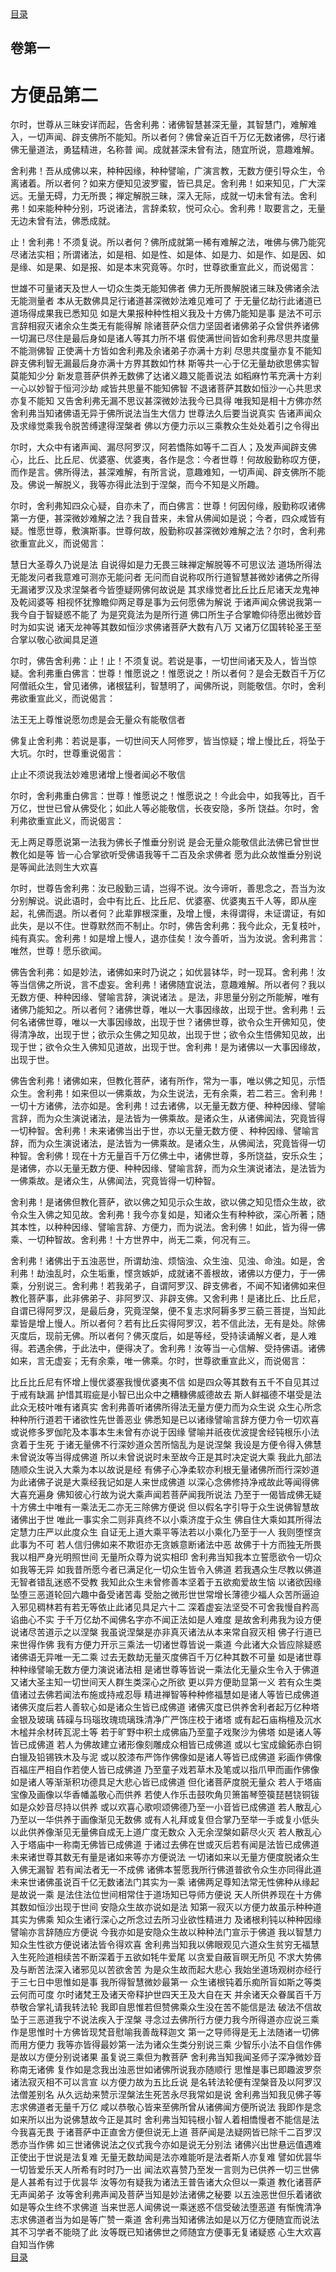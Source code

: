 <div class="menu"><a href="/lotus-sutra/#/table-of-contents">目录</a></div>
<hgroup>
  <h2>卷第一</h2>
  <h1>方便品第二</h1>
</hgroup>
<p>
  尔时，世尊从三昧安详而起，告舍利弗：诸佛智慧甚深无量，其智慧门，难解难入，一切声闻、辟支佛所不能知。所以者何？佛曾亲近百千万亿无数诸佛，尽行诸佛无量道法，勇猛精进，名称普
  闻。成就甚深未曾有法，随宜所说，意趣难解。
</p>
<p>
  舍利弗！吾从成佛以来，种种因缘，种种譬喻，广演言教，无数方便引导众生，令离诸着。所以者何？如来方便知见波罗蜜，皆已具足。舍利弗！如来知见，广大深远。无量无碍，力无所畏；禅定解脱三昧，深入无际，成就一切未曾有法。舍利弗！如来能种种分别，巧说诸法，言辞柔软，悦可众心。舍利弗！取要言之，无量无边未曾有法，佛悉成就。
</p>
<p>
  止！舍利弗！不须复说。所以者何？佛所成就第一稀有难解之法，唯佛与佛乃能究尽诸法实相；所谓诸法，如是相、如是性、如是体、如是力、如是作、如是因、如是缘、如是果、如是报、如是本末究竟等。尔时，世尊欲重宣此义，而说偈言：
</p>
<div class="commentary">
  <span class="commentary__sentence">世雄不可量</span
  ><span class="commentary__sentence">诸天及世人</span
  ><span class="commentary__sentence">一切众生类</span
  ><span class="commentary__sentence">无能知佛者</span>
  <span class="commentary__sentence">佛力无所畏</span
  ><span class="commentary__sentence">解脱诸三昧</span
  ><span class="commentary__sentence">及佛诸余法</span
  ><span class="commentary__sentence">无能测量者</span>
  <span class="commentary__sentence">本从无数佛</span
  ><span class="commentary__sentence">具足行诸道</span
  ><span class="commentary__sentence">甚深微妙法</span
  ><span class="commentary__sentence">难见难可了</span>
  <span class="commentary__sentence">于无量亿劫</span
  ><span class="commentary__sentence">行此诸道已</span
  ><span class="commentary__sentence">道场得成果</span
  ><span class="commentary__sentence">我已悉知见</span>
  <span class="commentary__sentence">如是大果报</span
  ><span class="commentary__sentence">种种性相义</span
  ><span class="commentary__sentence">我及十方佛</span
  ><span class="commentary__sentence">乃能知是事</span>
  <span class="commentary__sentence">是法不可示</span
  ><span class="commentary__sentence">言辞相寂灭</span
  ><span class="commentary__sentence">诸余众生类</span
  ><span class="commentary__sentence">无有能得解</span>
  <span class="commentary__sentence">除诸菩萨众</span
  ><span class="commentary__sentence">信力坚固者</span
  ><span class="commentary__sentence">诸佛弟子众</span
  ><span class="commentary__sentence">曾供养诸佛</span>
  <span class="commentary__sentence">一切漏已尽</span
  ><span class="commentary__sentence">住是最后身</span
  ><span class="commentary__sentence">如是诸人等</span
  ><span class="commentary__sentence">其力所不堪</span>
  <span class="commentary__sentence">假使满世间</span
  ><span class="commentary__sentence">皆如舍利弗</span
  ><span class="commentary__sentence">尽思共度量</span
  ><span class="commentary__sentence">不能测佛智</span>
  <span class="commentary__sentence">正使满十方</span
  ><span class="commentary__sentence">皆如舍利弗</span
  ><span class="commentary__sentence">及余诸弟子</span
  ><span class="commentary__sentence">亦满十方刹</span>
  <span class="commentary__sentence">尽思共度量</span
  ><span class="commentary__sentence">亦复不能知</span>
  <span class="commentary__sentence">辟支佛利智</span
  ><span class="commentary__sentence">无漏最后身</span
  ><span class="commentary__sentence">亦满十方界</span
  ><span class="commentary__sentence">其数如竹林</span>
  <span class="commentary__sentence">斯等共一心</span
  ><span class="commentary__sentence">于亿无量劫</span
  ><span class="commentary__sentence">欲思佛实智</span
  ><span class="commentary__sentence">莫能知少分</span>
  <span class="commentary__sentence">新发意菩萨</span
  ><span class="commentary__sentence">供养无数佛</span
  ><span class="commentary__sentence">了达诸义趣</span
  ><span class="commentary__sentence">又能善说法</span>
  <span class="commentary__sentence">如稻麻竹苇</span
  ><span class="commentary__sentence">充满十方刹</span
  ><span class="commentary__sentence">一心以妙智</span
  ><span class="commentary__sentence">于恒河沙劫</span>
  <span class="commentary__sentence">咸皆共思量</span
  ><span class="commentary__sentence">不能知佛智</span>
  <span class="commentary__sentence">不退诸菩萨</span
  ><span class="commentary__sentence">其数如恒沙</span
  ><span class="commentary__sentence">一心共思求</span
  ><span class="commentary__sentence">亦复不能知</span>
  <span class="commentary__sentence">又告舍利弗</span
  ><span class="commentary__sentence">无漏不思议</span
  ><span class="commentary__sentence">甚深微妙法</span
  ><span class="commentary__sentence">我今已具得</span>
  <span class="commentary__sentence">唯我知是相</span
  ><span class="commentary__sentence">十方佛亦然</span>
  <span class="commentary__sentence">舍利弗当知</span
  ><span class="commentary__sentence">诸佛语无异</span
  ><span class="commentary__sentence">于佛所说法</span
  ><span class="commentary__sentence">当生大信力</span>
  <span class="commentary__sentence">世尊法久后</span
  ><span class="commentary__sentence">要当说真实</span>
  <span class="commentary__sentence">告诸声闻众</span
  ><span class="commentary__sentence">及求缘觉乘</span
  ><span class="commentary__sentence">我令脱苦缚</span
  ><span class="commentary__sentence">逮得涅槃者</span>
  <span class="commentary__sentence">佛以方便力</span
  ><span class="commentary__sentence">示以三乘教</span
  ><span class="commentary__sentence">众生处处着</span
  ><span class="commentary__sentence">引之令得出</span>
</div>
<p>
  尔时，大众中有诸声闻、漏尽阿罗汉，阿若憍陈如等千二百人；及发声闻辟支佛心，比丘、比丘尼、优婆塞、优婆夷，各作是念：今者世尊！何故殷勤称叹方便，而作是言。佛所得法，甚深难解，有所言说，意趣难知，一切声闻、辟支佛所不能及。佛说一解脱义，我等亦得此法到于涅槃，而今不知是义所趣。
</p>
<p>
  尔时，舍利弗知四众心疑，自亦未了，而白佛言：世尊！何因何缘，殷勤称叹诸佛第一方便，甚深微妙难解之法？我自昔来，未曾从佛闻如是说；今者，四众咸皆有疑。惟愿世尊，敷演斯事。世尊何故，殷勤称叹甚深微妙难解之法？尔时，舍利弗欲重宣此义，而说偈言：
</p>
<div class="commentary">
  <span class="commentary__sentence">慧日大圣尊</span
  ><span class="commentary__sentence">久乃说是法</span>
  <span class="commentary__sentence">自说得如是</span
  ><span class="commentary__sentence">力无畏三昧</span
  ><span class="commentary__sentence">禅定解脱等</span
  ><span class="commentary__sentence">不可思议法</span>
  <span class="commentary__sentence">道场所得法</span
  ><span class="commentary__sentence">无能发问者</span
  ><span class="commentary__sentence">我意难可测</span
  ><span class="commentary__sentence">亦无能问者</span>
  <span class="commentary__sentence">无问而自说</span
  ><span class="commentary__sentence">称叹所行道</span
  ><span class="commentary__sentence">智慧甚微妙</span
  ><span class="commentary__sentence">诸佛之所得</span>
  <span class="commentary__sentence">无漏诸罗汉</span
  ><span class="commentary__sentence">及求涅槃者</span
  ><span class="commentary__sentence">今皆堕疑网</span
  ><span class="commentary__sentence">佛何故说是</span>
  <span class="commentary__sentence">其求缘觉者</span
  ><span class="commentary__sentence">比丘比丘尼</span
  ><span class="commentary__sentence">诸天龙鬼神</span
  ><span class="commentary__sentence">及乾闼婆等</span>
  <span class="commentary__sentence">相视怀犹豫</span
  ><span class="commentary__sentence">瞻仰两足尊</span
  ><span class="commentary__sentence">是事为云何</span
  ><span class="commentary__sentence">愿佛为解说</span>
  <span class="commentary__sentence">于诸声闻众</span
  ><span class="commentary__sentence">佛说我第一</span
  ><span class="commentary__sentence">我今自于智</span
  ><span class="commentary__sentence">疑惑不能了</span>
  <span class="commentary__sentence">为是究竟法</span
  ><span class="commentary__sentence">为是所行道</span>
  <span class="commentary__sentence">佛口所生子</span
  ><span class="commentary__sentence">合掌瞻仰待</span
  ><span class="commentary__sentence">愿出微妙音</span
  ><span class="commentary__sentence">时为如实说</span>
  <span class="commentary__sentence">诸天龙神等</span
  ><span class="commentary__sentence">其数如恒沙</span
  ><span class="commentary__sentence">求佛诸菩萨</span
  ><span class="commentary__sentence">大数有八万</span>
  <span class="commentary__sentence">又诸万亿国</span
  ><span class="commentary__sentence">转轮圣王至</span
  ><span class="commentary__sentence">合掌以敬心</span
  ><span class="commentary__sentence">欲闻具足道</span>
</div>
<p>
  尔时，佛告舍利弗：止！止！不须复说。若说是事，一切世间诸天及人，皆当惊疑。舍利弗重白佛言：世尊！惟愿说之！惟愿说之！所以者何？是会无数百千万亿阿僧祇众生，曾见诸佛，诸根猛利，智慧明了，闻佛所说，则能敬信。尔时，舍利弗欲重宣此义，而说偈言：
</p>
<div class="commentary">
  <span class="commentary__sentence">法王无上尊</span
  ><span class="commentary__sentence">惟说愿勿虑</span
  ><span class="commentary__sentence">是会无量众</span
  ><span class="commentary__sentence">有能敬信者</span>
</div>
<p>
  佛复止舍利弗：若说是事，一切世间天人阿修罗，皆当惊疑；增上慢比丘，将坠于大坑。尔时，世尊重说偈言：
</p>
<div class="commentary">
  <span class="commentary__sentence">止止不须说</span
  ><span class="commentary__sentence">我法妙难思</span
  ><span class="commentary__sentence">诸增上慢者</span
  ><span class="commentary__sentence">闻必不敬信</span>
</div>
<p>
  尔时，舍利弗重白佛言：世尊！惟愿说之！惟愿说之！今此会中，如我等比，百千万亿，世世已曾从佛受化；如此人等必能敬信，长夜安隐，多所
  饶益。尔时，舍利弗欲重宣此义，而说偈言：
</p>
<div class="commentary">
  <span class="commentary__sentence">无上两足尊</span
  ><span class="commentary__sentence">愿说第一法</span
  ><span class="commentary__sentence">我为佛长子</span
  ><span class="commentary__sentence">惟垂分别说</span>
  <span class="commentary__sentence">是会无量众</span
  ><span class="commentary__sentence">能敬信此法</span
  ><span class="commentary__sentence">佛已曾世世</span
  ><span class="commentary__sentence">教化如是等</span>
  <span class="commentary__sentence">皆一心合掌</span
  ><span class="commentary__sentence">欲听受佛语</span
  ><span class="commentary__sentence">我等千二百</span
  ><span class="commentary__sentence">及余求佛者</span>
  <span class="commentary__sentence">愿为此众故</span
  ><span class="commentary__sentence">惟垂分别说</span
  ><span class="commentary__sentence">是等闻此法</span
  ><span class="commentary__sentence">则生大欢喜</span>
</div>
<p>
  尔时，世尊告舍利弗：汝已殷勤三请，岂得不说。汝今谛听，善思念之，吾当为汝分别解说。说此语时，会中有比丘、比丘尼、优婆塞、优婆夷五千人等，即从座起，礼佛而退。所以者何？此辈罪根深重，及增上慢，未得谓得，未证谓证，有如此失，是以不住。世尊默然而不制止。尔时，佛告舍利弗：我今此众，无复枝叶，纯有真实。舍利弗！如是增上慢人，退亦佳矣！汝今善听，当为汝说。舍利弗言：唯然，世尊！愿乐欲闻。
</p>
<p>
  佛告舍利弗：如是妙法，诸佛如来时乃说之；如优昙钵华，时一现耳。舍利弗！汝等当信佛之所说，言不虚妄。舍利弗！诸佛随宜说法，意趣难解。所以者何？我以无数方便、种种因缘、譬喻言辞，演说诸法
  。是法，非思量分别之所能解，唯有诸佛乃能知之。所以者何？诸佛世尊，唯以一大事因缘故，出现于世。舍利弗！云何名诸佛世尊，唯以一大事因缘故，出现于世？诸佛世尊，欲令众生开佛知见，使得清净故，出现于世；欲示众生佛之知见故，出现于世；欲令众生悟佛知见故，出现于世；欲令众生入佛知见道故，出现于世。舍利弗！是为诸佛以一大事因缘故，出现于世。
</p>
<p>
  佛告舍利弗！诸佛如来，但教化菩萨，诸有所作，常为一事，唯以佛之知见，示悟众生。舍利弗！如来但以一佛乘故，为众生说法，无有余乘，若二若三。舍利弗！一切十方诸佛，法亦如是。舍利弗！过去诸佛，以无量无数方便、种种因缘、譬喻言辞，而为众生演说诸法，是法皆为一佛乘故。是诸众生，从诸佛闻法，究竟皆得一切种智。舍利弗！未来诸佛当出于世，亦以无量无数方便
  、种种因缘、譬喻言辞，而为众生演说诸法，是法皆为一佛乘故。是诸众生，从佛闻法，究竟皆得一切种智。舍利佛！现在十方无量百千万亿佛土中，诸佛世尊，多所饶益，安乐众生；是诸佛，亦以无量无数方便、种种因缘、譬喻言辞，而为众生演说诸法，是法皆为一佛乘故。是诸众生，从佛闻法，究竟皆得一切种智。
</p>
<p>
  舍利弗！是诸佛但教化菩萨，欲以佛之知见示众生故，欲以佛之知见悟众生故，欲令众生入佛之知见故。舍利弗！我今亦复如是，知诸众生有种种欲，深心所著；随其本性，以种种因缘、譬喻言辞、方便力，而为说法。舍利佛！如此，皆为得一佛乘、一切种智故。舍利弗！十方世界中，尚无二乘，何况有三。
</p>
<p>
  舍利弗！诸佛出于五浊恶世，所谓劫浊、烦恼浊、众生浊、见浊、命浊。如是，舍利弗！劫浊乱时，众生垢重，悭贪嫉妒，成就诸不善根故，诸佛以方便力，于一佛乘，分别说三。舍利弗！若我弟子，自谓阿罗汉、辟支佛者，不闻不知诸佛如来但教化菩萨事，此非佛弟子、非阿罗汉、非辟支佛。又舍利弗！是诸比丘、比丘尼，自谓已得阿罗汉，是最后身，究竟涅槃，便不复志求阿耨多罗三藐三菩提，当知此辈皆是增上慢人。所以者何？若有比丘实得阿罗汉，若不信此法，无有是处。除佛灭度后，现前无佛。所以者何？佛灭度后，如是等经，受持读诵解义者，是人难得。若遇余佛，于此法中，便得决了。舍利弗！汝等当一心信解、受持佛语。诸佛如来，言无虚妄；无有余乘，唯一佛乘。尔时，世尊欲重宣此义，而说偈言：
</p>
<div class="commentary">
  <span class="commentary__sentence">比丘比丘尼</span
  ><span class="commentary__sentence">有怀增上慢</span
  ><span class="commentary__sentence">优婆塞我慢</span
  ><span class="commentary__sentence">优婆夷不信</span>
  <span class="commentary__sentence">如是四众等</span
  ><span class="commentary__sentence">其数有五千</span
  ><span class="commentary__sentence">不自见其过</span
  ><span class="commentary__sentence">于戒有缺漏</span>
  <span class="commentary__sentence">护惜其瑕疵</span
  ><span class="commentary__sentence">是小智已出</span
  ><span class="commentary__sentence">众中之糟糠</span
  ><span class="commentary__sentence">佛威德故去</span>
  <span class="commentary__sentence">斯人鲜福德</span
  ><span class="commentary__sentence">不堪受是法</span
  ><span class="commentary__sentence">此众无枝叶</span
  ><span class="commentary__sentence">唯有诸真实</span>
  <span class="commentary__sentence">舍利弗善听</span
  ><span class="commentary__sentence">诸佛所得法</span
  ><span class="commentary__sentence">无量方便力</span
  ><span class="commentary__sentence">而为众生说</span>
  <span class="commentary__sentence">众生心所念</span
  ><span class="commentary__sentence">种种所行道</span
  ><span class="commentary__sentence">若干诸欲性</span
  ><span class="commentary__sentence">先世善恶业</span>
  <span class="commentary__sentence">佛悉知是已</span
  ><span class="commentary__sentence">以诸缘譬喻</span
  ><span class="commentary__sentence">言辞方便力</span
  ><span class="commentary__sentence">令一切欢喜</span>
  <span class="commentary__sentence">或说修多罗</span
  ><span class="commentary__sentence">伽陀及本事</span
  ><span class="commentary__sentence">本生未曾有</span
  ><span class="commentary__sentence">亦说于因缘</span>
  <span class="commentary__sentence">譬喻并祇夜</span
  ><span class="commentary__sentence">优波提舍经</span
  ><span class="commentary__sentence">钝根乐小法</span
  ><span class="commentary__sentence">贪着于生死</span>
  <span class="commentary__sentence">于诸无量佛</span
  ><span class="commentary__sentence">不行深妙道</span
  ><span class="commentary__sentence">众苦所恼乱</span
  ><span class="commentary__sentence">为是说涅槃</span>
  <span class="commentary__sentence">我设是方便</span
  ><span class="commentary__sentence">令得入佛慧</span
  ><span class="commentary__sentence">未曾说汝等</span
  ><span class="commentary__sentence">当得成佛道</span>
  <span class="commentary__sentence">所以未曾说</span
  ><span class="commentary__sentence">说时未至故</span
  ><span class="commentary__sentence">今正是其时</span
  ><span class="commentary__sentence">决定说大乘</span>
  <span class="commentary__sentence">我此九部法</span
  ><span class="commentary__sentence">随顺众生说</span
  ><span class="commentary__sentence">入大乘为本</span
  ><span class="commentary__sentence">以故说是经</span>
  <span class="commentary__sentence">有佛子心净</span
  ><span class="commentary__sentence">柔软亦利根</span
  ><span class="commentary__sentence">无量诸佛所</span
  ><span class="commentary__sentence">而行深妙道</span>
  <span class="commentary__sentence">为此诸佛子</span
  ><span class="commentary__sentence">说是大乘经</span
  ><span class="commentary__sentence">我记如是人</span
  ><span class="commentary__sentence">来世成佛道</span>
  <span class="commentary__sentence">以深心念佛</span
  ><span class="commentary__sentence">修持净戒故</span
  ><span class="commentary__sentence">此等闻得佛</span
  ><span class="commentary__sentence">大喜充遍身</span>
  <span class="commentary__sentence">佛知彼心行</span
  ><span class="commentary__sentence">故为说大乘</span
  ><span class="commentary__sentence">声闻若菩萨</span
  ><span class="commentary__sentence">闻我所说法</span>
  <span class="commentary__sentence">乃至于一偈</span
  ><span class="commentary__sentence">皆成佛无疑</span>
  <span class="commentary__sentence">十方佛土中</span
  ><span class="commentary__sentence">唯有一乘法</span
  ><span class="commentary__sentence">无二亦无三</span
  ><span class="commentary__sentence">除佛方便说</span>
  <span class="commentary__sentence">但以假名字</span
  ><span class="commentary__sentence">引导于众生</span
  ><span class="commentary__sentence">说佛智慧故</span
  ><span class="commentary__sentence">诸佛出于世</span>
  <span class="commentary__sentence">唯此一事实</span
  ><span class="commentary__sentence">余二则非真</span
  ><span class="commentary__sentence">终不以小乘</span
  ><span class="commentary__sentence">济度于众生</span>
  <span class="commentary__sentence">佛自住大乘</span
  ><span class="commentary__sentence">如其所得法</span
  ><span class="commentary__sentence">定慧力庄严</span
  ><span class="commentary__sentence">以此度众生</span>
  <span class="commentary__sentence">自证无上道</span
  ><span class="commentary__sentence">大乘平等法</span
  ><span class="commentary__sentence">若以小乘化</span
  ><span class="commentary__sentence">乃至于一人</span>
  <span class="commentary__sentence">我则堕悭贪</span
  ><span class="commentary__sentence">此事为不可</span>
  <span class="commentary__sentence">若人信归佛</span
  ><span class="commentary__sentence">如来不欺诳</span
  ><span class="commentary__sentence">亦无贪嫉意</span
  ><span class="commentary__sentence">断诸法中恶</span>
  <span class="commentary__sentence">故佛于十方</span
  ><span class="commentary__sentence">而独无所畏</span
  ><span class="commentary__sentence">我以相严身</span
  ><span class="commentary__sentence">光明照世间</span>
  <span class="commentary__sentence">无量所众尊</span
  ><span class="commentary__sentence">为说实相印</span>
  <span class="commentary__sentence">舍利弗当知</span
  ><span class="commentary__sentence">我本立誓愿</span
  ><span class="commentary__sentence">欲令一切众</span
  ><span class="commentary__sentence">如我等无异</span>
  <span class="commentary__sentence">如我昔所愿</span
  ><span class="commentary__sentence">今者已满足</span
  ><span class="commentary__sentence">化一切众生</span
  ><span class="commentary__sentence">皆令入佛道</span>
  <span class="commentary__sentence">若我遇众生</span
  ><span class="commentary__sentence">尽教以佛道</span
  ><span class="commentary__sentence">无智者错乱</span
  ><span class="commentary__sentence">迷惑不受教</span>
  <span class="commentary__sentence">我知此众生</span
  ><span class="commentary__sentence">未曾修善本</span
  ><span class="commentary__sentence">坚着于五欲</span
  ><span class="commentary__sentence">痴爱故生恼</span>
  <span class="commentary__sentence">以诸欲因缘</span
  ><span class="commentary__sentence">坠堕三恶道</span
  ><span class="commentary__sentence">轮回六趣中</span
  ><span class="commentary__sentence">备受诸苦毒</span>
  <span class="commentary__sentence">受胎之微形</span
  ><span class="commentary__sentence">世世常增长</span
  ><span class="commentary__sentence">薄德少福人</span
  ><span class="commentary__sentence">众苦所逼迫</span>
  <span class="commentary__sentence">入邪见稠林</span
  ><span class="commentary__sentence">若有若无等</span
  ><span class="commentary__sentence">依止此诸见</span
  ><span class="commentary__sentence">具足六十二</span>
  <span class="commentary__sentence">深着虚妄法</span
  ><span class="commentary__sentence">坚受不可舍</span
  ><span class="commentary__sentence">我慢自矜高</span
  ><span class="commentary__sentence">谄曲心不实</span>
  <span class="commentary__sentence">于千万亿劫</span
  ><span class="commentary__sentence">不闻佛名字</span
  ><span class="commentary__sentence">亦不闻正法</span
  ><span class="commentary__sentence">如是人难度</span>
  <span class="commentary__sentence">是故舍利弗</span
  ><span class="commentary__sentence">我为设方便</span
  ><span class="commentary__sentence">说诸尽苦道</span
  ><span class="commentary__sentence">示之以涅槃</span>
  <span class="commentary__sentence">我虽说涅槃</span
  ><span class="commentary__sentence">是亦非真灭</span
  ><span class="commentary__sentence">诸法从本来</span
  ><span class="commentary__sentence">常自寂灭相</span>
  <span class="commentary__sentence">佛子行道已</span
  ><span class="commentary__sentence">来世得作佛</span>
  <span class="commentary__sentence">我有方便力</span
  ><span class="commentary__sentence">开示三乘法</span
  ><span class="commentary__sentence">一切诸世尊</span
  ><span class="commentary__sentence">皆说一乘道</span>
  <span class="commentary__sentence">今此诸大众</span
  ><span class="commentary__sentence">皆应除疑惑</span
  ><span class="commentary__sentence">诸佛语无异</span
  ><span class="commentary__sentence">唯一无二乘</span>
  <span class="commentary__sentence">过去无数劫</span
  ><span class="commentary__sentence">无量灭度佛</span
  ><span class="commentary__sentence">百千万亿种</span
  ><span class="commentary__sentence">其数不可量</span>
  <span class="commentary__sentence">如是诸世尊</span
  ><span class="commentary__sentence">种种缘譬喻</span
  ><span class="commentary__sentence">无数方便力</span
  ><span class="commentary__sentence">演说诸法相</span>
  <span class="commentary__sentence">是诸世尊等</span
  ><span class="commentary__sentence">皆说一乘法</span
  ><span class="commentary__sentence">化无量众生</span
  ><span class="commentary__sentence">令入于佛道</span>
  <span class="commentary__sentence">又诸大圣主</span
  ><span class="commentary__sentence">知一切世间</span
  ><span class="commentary__sentence">天人群生类</span
  ><span class="commentary__sentence">深心之所欲</span>
  <span class="commentary__sentence">更以异方便</span
  ><span class="commentary__sentence">助显第一义</span>
  <span class="commentary__sentence">若有众生类</span
  ><span class="commentary__sentence">值诸过去佛</span
  ><span class="commentary__sentence">若闻法布施</span
  ><span class="commentary__sentence">或持戒忍辱</span>
  <span class="commentary__sentence">精进禅智等</span
  ><span class="commentary__sentence">种种修福慧</span
  ><span class="commentary__sentence">如是诸人等</span
  ><span class="commentary__sentence">皆已成佛道</span>
  <span class="commentary__sentence">诸佛灭度后</span
  ><span class="commentary__sentence">若人善软心</span
  ><span class="commentary__sentence">如是诸众生</span
  ><span class="commentary__sentence">皆已成佛道</span>
  <span class="commentary__sentence">诸佛灭度已</span
  ><span class="commentary__sentence">供养舍利者</span
  ><span class="commentary__sentence">起万亿种塔</span
  ><span class="commentary__sentence">金银及玻璃</span>
  <span class="commentary__sentence">砗磲与玛瑙</span
  ><span class="commentary__sentence">玫瑰琉璃珠</span
  ><span class="commentary__sentence">清净广严饰</span
  ><span class="commentary__sentence">庄校于诸塔</span>
  <span class="commentary__sentence">或有起石庙</span
  ><span class="commentary__sentence">栴檀及沉水</span
  ><span class="commentary__sentence">木榓并余材</span
  ><span class="commentary__sentence">砖瓦泥土等</span>
  <span class="commentary__sentence">若于旷野中</span
  ><span class="commentary__sentence">积土成佛庙</span
  ><span class="commentary__sentence">乃至童子戏</span
  ><span class="commentary__sentence">聚沙为佛塔</span>
  <span class="commentary__sentence">如是诸人等</span
  ><span class="commentary__sentence">皆已成佛道</span>
  <span class="commentary__sentence">若人为佛故</span
  ><span class="commentary__sentence">建立诸形像</span
  ><span class="commentary__sentence">刻雕成众相</span
  ><span class="commentary__sentence">皆已成佛道</span>
  <span class="commentary__sentence">或以七宝成</span
  ><span class="commentary__sentence">鍮鉐赤白铜</span
  ><span class="commentary__sentence">白镴及铅锡</span
  ><span class="commentary__sentence">铁木及与泥</span>
  <span class="commentary__sentence">或以胶漆布</span
  ><span class="commentary__sentence">严饰作佛像</span
  ><span class="commentary__sentence">如是诸人等</span
  ><span class="commentary__sentence">皆已成佛道</span>
  <span class="commentary__sentence">彩画作佛像</span
  ><span class="commentary__sentence">百福庄严相</span
  ><span class="commentary__sentence">自作若使人</span
  ><span class="commentary__sentence">皆已成佛道</span>
  <span class="commentary__sentence">乃至童子戏</span
  ><span class="commentary__sentence">若草木及笔</span
  ><span class="commentary__sentence">或以指爪甲</span
  ><span class="commentary__sentence">而画作佛像</span>
  <span class="commentary__sentence">如是诸人等</span
  ><span class="commentary__sentence">渐渐积功德</span
  ><span class="commentary__sentence">具足大悲心</span
  ><span class="commentary__sentence">皆已成佛道</span>
  <span class="commentary__sentence">但化诸菩萨</span
  ><span class="commentary__sentence">度脱无量众</span>
  <span class="commentary__sentence">若人于塔庙</span
  ><span class="commentary__sentence">宝像及画像</span
  ><span class="commentary__sentence">以华香幡盖</span
  ><span class="commentary__sentence">敬心而供养</span>
  <span class="commentary__sentence">若使人作乐</span
  ><span class="commentary__sentence">击鼓吹角贝</span
  ><span class="commentary__sentence">箫笛琴箜篌</span
  ><span class="commentary__sentence">琵琶铙铜钹</span>
  <span class="commentary__sentence">如是众妙音</span
  ><span class="commentary__sentence">尽持以供养</span>
  <span class="commentary__sentence">或以欢喜心</span
  ><span class="commentary__sentence">歌呗颂佛德</span
  ><span class="commentary__sentence">乃至一小音</span
  ><span class="commentary__sentence">皆已成佛道</span>
  <span class="commentary__sentence">若人散乱心</span
  ><span class="commentary__sentence">乃至以一华</span
  ><span class="commentary__sentence">供养于画像</span
  ><span class="commentary__sentence">渐见无数佛</span>
  <span class="commentary__sentence">或有人礼拜</span
  ><span class="commentary__sentence">或复但合掌</span
  ><span class="commentary__sentence">乃至举一手</span
  ><span class="commentary__sentence">或复小低头</span>
  <span class="commentary__sentence">以此供养像</span
  ><span class="commentary__sentence">渐见无量佛</span
  ><span class="commentary__sentence">自成无上道</span
  ><span class="commentary__sentence">广度无数众</span>
  <span class="commentary__sentence">入无余涅槃</span
  ><span class="commentary__sentence">如薪尽火灭</span>
  <span class="commentary__sentence">若人散乱心</span
  ><span class="commentary__sentence">入于塔庙中</span
  ><span class="commentary__sentence">一称南无佛</span
  ><span class="commentary__sentence">皆已成佛道</span>
  <span class="commentary__sentence">于诸过去佛</span
  ><span class="commentary__sentence">在世或灭后</span
  ><span class="commentary__sentence">若有闻是法</span
  ><span class="commentary__sentence">皆已成佛道</span>
  <span class="commentary__sentence">未来诸世尊</span
  ><span class="commentary__sentence">其数无有量</span
  ><span class="commentary__sentence">是诸如来等</span
  ><span class="commentary__sentence">亦方便说法</span>
  <span class="commentary__sentence">一切诸如来</span
  ><span class="commentary__sentence">以无量方便</span
  ><span class="commentary__sentence">度脱诸众生</span
  ><span class="commentary__sentence">入佛无漏智</span>
  <span class="commentary__sentence">若有闻法者</span
  ><span class="commentary__sentence">无一不成佛</span>
  <span class="commentary__sentence">诸佛本誓愿</span
  ><span class="commentary__sentence">我所行佛道</span
  ><span class="commentary__sentence">普欲令众生</span
  ><span class="commentary__sentence">亦同得此道</span>
  <span class="commentary__sentence">未来世诸佛</span
  ><span class="commentary__sentence">虽说百千亿</span
  ><span class="commentary__sentence">无数诸法门</span
  ><span class="commentary__sentence">其实为一乘</span>
  <span class="commentary__sentence">诸佛两足尊</span
  ><span class="commentary__sentence">知法常无性</span
  ><span class="commentary__sentence">佛种从缘起</span
  ><span class="commentary__sentence">是故说一乘</span>
  <span class="commentary__sentence">是法住法位</span
  ><span class="commentary__sentence">世间相常住</span
  ><span class="commentary__sentence">于道场知已</span
  ><span class="commentary__sentence">导师方便说</span>
  <span class="commentary__sentence">天人所供养</span
  ><span class="commentary__sentence">现在十方佛</span
  ><span class="commentary__sentence">其数如恒沙</span
  ><span class="commentary__sentence">出现于世间</span>
  <span class="commentary__sentence">安隐众生故</span
  ><span class="commentary__sentence">亦说如是法</span>
  <span class="commentary__sentence">知第一寂灭</span
  ><span class="commentary__sentence">以方便力故</span
  ><span class="commentary__sentence">虽示种种道</span
  ><span class="commentary__sentence">其实为佛乘</span>
  <span class="commentary__sentence">知众生诸行</span
  ><span class="commentary__sentence">深心之所念</span
  ><span class="commentary__sentence">过去所习业</span
  ><span class="commentary__sentence">欲性精进力</span>
  <span class="commentary__sentence">及诸根利钝</span
  ><span class="commentary__sentence">以种种因缘</span
  ><span class="commentary__sentence">譬喻亦言辞</span
  ><span class="commentary__sentence">随应方便说</span>
  <span class="commentary__sentence">今我亦如是</span
  ><span class="commentary__sentence">安隐众生故</span
  ><span class="commentary__sentence">以种种法门</span
  ><span class="commentary__sentence">宣示于佛道</span>
  <span class="commentary__sentence">我以智慧力</span
  ><span class="commentary__sentence">知众生性欲</span
  ><span class="commentary__sentence">方便说诸法</span
  ><span class="commentary__sentence">皆令得欢喜</span>
  <span class="commentary__sentence">舍利弗当知</span
  ><span class="commentary__sentence">我以佛眼观</span
  ><span class="commentary__sentence">见六道众生</span
  ><span class="commentary__sentence">贫穷无福慧</span>
  <span class="commentary__sentence">入生死险道</span
  ><span class="commentary__sentence">相续苦不断</span
  ><span class="commentary__sentence">深着于五欲</span
  ><span class="commentary__sentence">如牦牛爱尾</span>
  <span class="commentary__sentence">以贪爱自蔽</span
  ><span class="commentary__sentence">盲暝无所见</span>
  <span class="commentary__sentence">不求大势佛</span
  ><span class="commentary__sentence">及与断苦法</span
  ><span class="commentary__sentence">深入诸邪见</span
  ><span class="commentary__sentence">以苦欲舍苦</span>
  <span class="commentary__sentence">为是众生故</span
  ><span class="commentary__sentence">而起大悲心</span>
  <span class="commentary__sentence">我始坐道场</span
  ><span class="commentary__sentence">观树亦经行</span
  ><span class="commentary__sentence">于三七日中</span
  ><span class="commentary__sentence">思惟如是事</span>
  <span class="commentary__sentence">我所得智慧</span
  ><span class="commentary__sentence">微妙最第一</span>
  <span class="commentary__sentence">众生诸根钝</span
  ><span class="commentary__sentence">着乐痴所盲</span
  ><span class="commentary__sentence">如斯之等类</span
  ><span class="commentary__sentence">云何而可度</span>
  <span class="commentary__sentence">尔时诸梵王</span
  ><span class="commentary__sentence">及诸天帝释</span
  ><span class="commentary__sentence">护世四天王</span
  ><span class="commentary__sentence">及大自在天</span>
  <span class="commentary__sentence">并余诸天众</span
  ><span class="commentary__sentence">眷属百千万</span
  ><span class="commentary__sentence">恭敬合掌礼</span
  ><span class="commentary__sentence">请我转法轮</span>
  <span class="commentary__sentence">我即自思惟</span
  ><span class="commentary__sentence">若但赞佛乘</span
  ><span class="commentary__sentence">众生没在苦</span
  ><span class="commentary__sentence">不能信是法</span>
  <span class="commentary__sentence">破法不信故</span
  ><span class="commentary__sentence">坠于三恶道</span
  ><span class="commentary__sentence">我宁不说法</span
  ><span class="commentary__sentence">疾入于涅槃</span>
  <span class="commentary__sentence">寻念过去佛</span
  ><span class="commentary__sentence">所行方便力</span
  ><span class="commentary__sentence">我今所得道</span
  ><span class="commentary__sentence">亦应说三乘</span>
  <span class="commentary__sentence">作是思惟时</span
  ><span class="commentary__sentence">十方佛皆现</span
  ><span class="commentary__sentence">梵音慰喻我</span
  ><span class="commentary__sentence">善哉释迦文</span>
  <span class="commentary__sentence">第一之导师</span
  ><span class="commentary__sentence">得是无上法</span
  ><span class="commentary__sentence">随诸一切佛</span
  ><span class="commentary__sentence">而用方便力</span>
  <span class="commentary__sentence">我等亦皆得</span
  ><span class="commentary__sentence">最妙第一法</span
  ><span class="commentary__sentence">为诸众生类</span
  ><span class="commentary__sentence">分别说三乘</span>
  <span class="commentary__sentence">少智乐小法</span
  ><span class="commentary__sentence">不自信作佛</span
  ><span class="commentary__sentence">是故以方便</span
  ><span class="commentary__sentence">分别说诸果</span>
  <span class="commentary__sentence">虽复说三乘</span
  ><span class="commentary__sentence">但为教菩萨</span>
  <span class="commentary__sentence">舍利弗当知</span
  ><span class="commentary__sentence">我闻圣师子</span
  ><span class="commentary__sentence">深净微妙音</span
  ><span class="commentary__sentence">称南无诸佛</span>
  <span class="commentary__sentence">复作如是念</span
  ><span class="commentary__sentence">我出浊恶世</span
  ><span class="commentary__sentence">如诸佛所说</span
  ><span class="commentary__sentence">我亦随顺行</span>
  <span class="commentary__sentence">思惟是事已</span
  ><span class="commentary__sentence">即趣波罗奈</span
  ><span class="commentary__sentence">诸法寂灭相</span
  ><span class="commentary__sentence">不可以言宣</span>
  <span class="commentary__sentence">以方便力故</span
  ><span class="commentary__sentence">为五比丘说</span>
  <span class="commentary__sentence">是名转法轮</span
  ><span class="commentary__sentence">便有涅槃音</span
  ><span class="commentary__sentence">及以阿罗汉</span
  ><span class="commentary__sentence">法僧差别名</span>
  <span class="commentary__sentence">从久远劫来</span
  ><span class="commentary__sentence">赞示涅槃法</span
  ><span class="commentary__sentence">生死苦永尽</span
  ><span class="commentary__sentence">我常如是说</span>
  <span class="commentary__sentence">舍利弗当知</span
  ><span class="commentary__sentence">我见佛子等</span
  ><span class="commentary__sentence">志求佛道者</span
  ><span class="commentary__sentence">无量千万亿</span>
  <span class="commentary__sentence">咸以恭敬心</span
  ><span class="commentary__sentence">皆来至佛所</span
  ><span class="commentary__sentence">曾从诸佛闻</span
  ><span class="commentary__sentence">方便所说法</span>
  <span class="commentary__sentence">我即作是念</span
  ><span class="commentary__sentence">如来所以出</span
  ><span class="commentary__sentence">为说佛慧故</span
  ><span class="commentary__sentence">今正是其时</span>
  <span class="commentary__sentence">舍利弗当知</span
  ><span class="commentary__sentence">钝根小智人</span
  ><span class="commentary__sentence">着相憍慢者</span
  ><span class="commentary__sentence">不能信是法</span>
  <span class="commentary__sentence">今我喜无畏</span>
  <span class="commentary__sentence">于诸菩萨中</span
  ><span class="commentary__sentence">正直舍方便</span
  ><span class="commentary__sentence">但说无上道</span>
  <span class="commentary__sentence">菩萨闻是法</span
  ><span class="commentary__sentence">疑网皆已除</span
  ><span class="commentary__sentence">千二百罗汉</span
  ><span class="commentary__sentence">悉亦当作佛</span>
  <span class="commentary__sentence">如三世诸佛</span
  ><span class="commentary__sentence">说法之仪式</span
  ><span class="commentary__sentence">我今亦如是</span
  ><span class="commentary__sentence">说无分别法</span>
  <span class="commentary__sentence">诸佛兴出世</span
  ><span class="commentary__sentence">悬远值遇难</span
  ><span class="commentary__sentence">正使出于世</span
  ><span class="commentary__sentence">说是法复难</span>
  <span class="commentary__sentence">无量无数劫</span
  ><span class="commentary__sentence">闻是法亦难</span
  ><span class="commentary__sentence">能听是法者</span
  ><span class="commentary__sentence">斯人亦复难</span>
  <span class="commentary__sentence">譬如优昙华</span
  ><span class="commentary__sentence">一切皆爱乐</span
  ><span class="commentary__sentence">天人所希有</span
  ><span class="commentary__sentence">时时乃一出</span>
  <span class="commentary__sentence">闻法欢喜赞</span
  ><span class="commentary__sentence">乃至发一言</span
  ><span class="commentary__sentence">则为已供养</span
  ><span class="commentary__sentence">一切三世佛</span>
  <span class="commentary__sentence">是人甚希有</span
  ><span class="commentary__sentence">过于优昙华</span>
  <span class="commentary__sentence">汝等勿有疑</span
  ><span class="commentary__sentence">我为诸法王</span
  ><span class="commentary__sentence">普告诸大众</span
  ><span class="commentary__sentence">但以一乘道</span>
  <span class="commentary__sentence">教化诸菩萨</span
  ><span class="commentary__sentence">无声闻弟子</span>
  <span class="commentary__sentence">汝等舍利弗</span
  ><span class="commentary__sentence">声闻及菩萨</span
  ><span class="commentary__sentence">当知是妙法</span
  ><span class="commentary__sentence">诸佛之秘要</span>
  <span class="commentary__sentence">以五浊恶世</span
  ><span class="commentary__sentence">但乐着诸欲</span
  ><span class="commentary__sentence">如是等众生</span
  ><span class="commentary__sentence">终不求佛道</span>
  <span class="commentary__sentence">当来世恶人</span
  ><span class="commentary__sentence">闻佛说一乘</span
  ><span class="commentary__sentence">迷惑不信受</span
  ><span class="commentary__sentence">破法堕恶道</span>
  <span class="commentary__sentence">有惭愧清净</span
  ><span class="commentary__sentence">志求佛道者</span
  ><span class="commentary__sentence">当为如是等</span
  ><span class="commentary__sentence">广赞一乘道</span>
  <span class="commentary__sentence">舍利弗当知</span
  ><span class="commentary__sentence">诸佛法如是</span
  ><span class="commentary__sentence">以万亿方便</span
  ><span class="commentary__sentence">随宜而说法</span>
  <span class="commentary__sentence">其不习学者</span
  ><span class="commentary__sentence">不能晓了此</span>
  <span class="commentary__sentence">汝等既已知</span
  ><span class="commentary__sentence">诸佛世之师</span
  ><span class="commentary__sentence">随宜方便事</span
  ><span class="commentary__sentence">无复诸疑惑</span>
  <span class="commentary__sentence">心生大欢喜</span
  ><span class="commentary__sentence">自知当作佛</span>
</div>
<div class="menu"><a href="/lotus-sutra/#/table-of-contents">目录</a></div>
